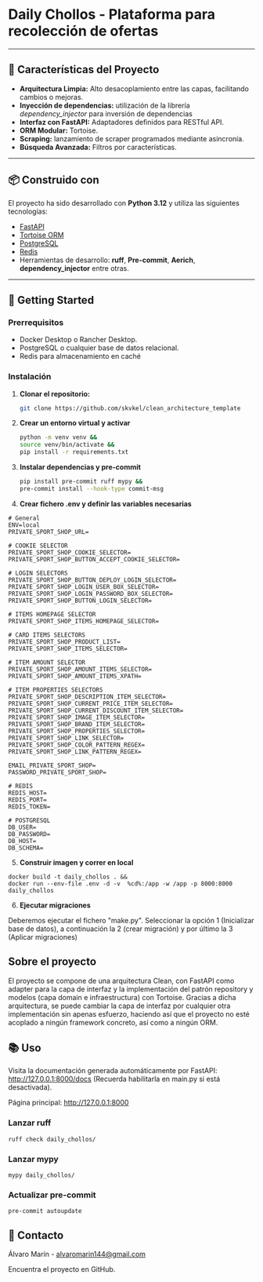 # Daily Chollos - Plataforma para recolección de ofertas

---

## 🌟 Características del Proyecto

- **Arquitectura Limpia:** Alto desacoplamiento entre las capas, facilitando cambios o mejoras.
- **Inyección de dependencias:** utilización de la librería _dependency_injector_ para inversión de dependencias
- **Interfaz con FastAPI:** Adaptadores definidos para RESTful API.
- **ORM Modular:** Tortoise.
- **Scraping:** lanzamiento de scraper programados mediante asincronía. 
- **Búsqueda Avanzada:** Filtros por características.

---

## 📦 Construido con  

El proyecto ha sido desarrollado con **Python 3.12** y utiliza las siguientes tecnologías:  

- [FastAPI](https://fastapi.tiangolo.com/)
- [Tortoise ORM](https://tortoise-orm.readthedocs.io/)
- [PostgreSQL](https://www.postgresql.org/)
- [Redis](https://redis.io/)
- Herramientas de desarrollo: **ruff**, **Pre-commit**, **Aerich**, **dependency_injector** entre otras.

---

## 🚀 Getting Started

### Prerrequisitos

- Docker Desktop o Rancher Desktop.
- PostgreSQL o cualquier base de datos relacional.
- Redis para almacenamiento en caché 

### Instalación  

1. **Clonar el repositorio:**  
   ```bash
   git clone https://github.com/skvkel/clean_architecture_template
2. **Crear un entorno virtual y activar**
   ```bash
   python -m venv venv &&
   source venv/bin/activate &&
   pip install -r requirements.txt
3. **Instalar dependencias y pre-commit**
   ```bash
   pip install pre-commit ruff mypy &&
   pre-commit install --hook-type commit-msg
4. **Crear fichero .env y definir las variables necesarias**
````
# General
ENV=local
PRIVATE_SPORT_SHOP_URL=

# COOKIE SELECTOR
PRIVATE_SPORT_SHOP_COOKIE_SELECTOR=
PRIVATE_SPORT_SHOP_BUTTON_ACCEPT_COOKIE_SELECTOR=

# LOGIN SELECTORS
PRIVATE_SPORT_SHOP_BUTTON_DEPLOY_LOGIN_SELECTOR=
PRIVATE_SPORT_SHOP_LOGIN_USER_BOX_SELECTOR=
PRIVATE_SPORT_SHOP_LOGIN_PASSWORD_BOX_SELECTOR=
PRIVATE_SPORT_SHOP_BUTTON_LOGIN_SELECTOR=

# ITEMS HOMEPAGE SELECTOR
PRIVATE_SPORT_SHOP_ITEMS_HOMEPAGE_SELECTOR=

# CARD ITEMS SELECTORS
PRIVATE_SPORT_SHOP_PRODUCT_LIST=
PRIVATE_SPORT_SHOP_ITEMS_SELECTOR=

# ITEM AMOUNT SELECTOR
PRIVATE_SPORT_SHOP_AMOUNT_ITEMS_SELECTOR=
PRIVATE_SPORT_SHOP_AMOUNT_ITEMS_XPATH=

# ITEM PROPERTIES SELECTORS
PRIVATE_SPORT_SHOP_DESCRIPTION_ITEM_SELECTOR=
PRIVATE_SPORT_SHOP_CURRENT_PRICE_ITEM_SELECTOR=
PRIVATE_SPORT_SHOP_CURRENT_DISCOUNT_ITEM_SELECTOR=
PRIVATE_SPORT_SHOP_IMAGE_ITEM_SELECTOR=
PRIVATE_SPORT_SHOP_BRAND_ITEM_SELECTOR=
PRIVATE_SPORT_SHOP_PROPERTIES_SELECTOR=
PRIVATE_SPORT_SHOP_LINK_SELECTOR=
PRIVATE_SPORT_SHOP_COLOR_PATTERN_REGEX=
PRIVATE_SPORT_SHOP_LINK_PATTERN_REGEX=

EMAIL_PRIVATE_SPORT_SHOP=
PASSWORD_PRIVATE_SPORT_SHOP=

# REDIS
REDIS_HOST=
REDIS_PORT=
REDIS_TOKEN=

# POSTGRESQL
DB_USER=
DB_PASSWORD=
DB_HOST=
DB_SCHEMA=
````
5. **Construir imagen y correr en local**
```shell
docker build -t daily_chollos . &&
docker run --env-file .env -d -v  %cd%:/app -w /app -p 8000:8000 daily_chollos 
```
6. **Ejecutar migraciones**

Deberemos ejecutar el fichero "make.py". Seleccionar la opción 1 (Inicializar base de datos),
a continuación la 2 (crear migración) y por último la 3 (Aplicar migraciones)

## Sobre el proyecto
El proyecto se compone de una arquitectura Clean, con FastAPI como 
adapter para la capa de interfaz y la implementación del patrón repository y 
modelos (capa domain e infraestructura) con Tortoise.
Gracias a dicha arquitectura, se puede cambiar la capa de interfaz por cualquier
otra implementación sin apenas esfuerzo, haciendo así que el proyecto no esté
acoplado a ningún framework concreto, así como a ningún ORM.

## 📚 Uso
Visita la documentación generada automáticamente por FastAPI:
http://127.0.0.1:8000/docs
(Recuerda habilitarla en main.py si está desactivada).

Página principal:
http://127.0.0.1:8000

### Lanzar ruff
````shell
ruff check daily_chollos/
````
### Lanzar mypy
````shell
mypy daily_chollos/
````
### Actualizar pre-commit
````shell
pre-commit autoupdate
````

## 🤝 Contacto
Álvaro Marín - alvaromarin144@gmail.com

Encuentra el proyecto en GitHub.

